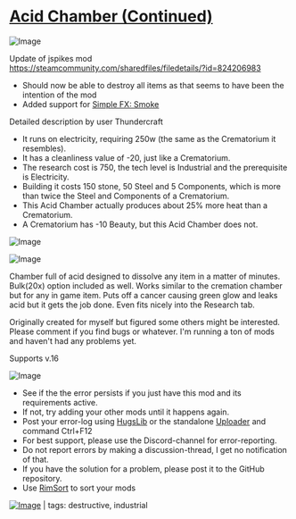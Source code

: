 # [Acid Chamber (Continued)](https://steamcommunity.com/sharedfiles/filedetails/?id=2591111566)

![Image](https://i.imgur.com/buuPQel.png)

Update of jspikes mod
https://steamcommunity.com/sharedfiles/filedetails/?id=824206983

- Should now be able to destroy all items as that seems to have been the intention of the mod
- Added support for [Simple FX: Smoke](https://steamcommunity.com/sharedfiles/filedetails/?id=2574489704)

Detailed description by user Thundercraft


- It runs on electricity, requiring 250w (the same as the Crematorium it resembles).
- It has a cleanliness value of -20, just like a Crematorium.
- The research cost is 750, the tech level is Industrial and the prerequisite is Electricity.
- Building it costs 150 stone, 50 Steel and 5 Components, which is more than twice the Steel and Components of a Crematorium.
- This Acid Chamber actually produces about 25% more heat than a Crematorium.
- A Crematorium has -10 Beauty, but this Acid Chamber does not.


![Image](https://i.imgur.com/pufA0kM.png)
	
![Image](https://i.imgur.com/Z4GOv8H.png)

Chamber full of acid designed to dissolve any item in a matter of minutes. Bulk(20x) option included as well. Works similar to the cremation chamber but for any in game item. Puts off a cancer causing green glow and leaks acid but it gets the job done. Even fits nicely into the Research tab.

Originally created for myself but figured some others might be interested. Please comment if you find bugs or whatever. I'm running a ton of mods and haven't had any problems yet. 

Supports v.16

![Image](https://i.imgur.com/PwoNOj4.png)



-  See if the the error persists if you just have this mod and its requirements active.
-  If not, try adding your other mods until it happens again.
-  Post your error-log using [HugsLib](https://steamcommunity.com/workshop/filedetails/?id=818773962) or the standalone [Uploader](https://steamcommunity.com/sharedfiles/filedetails/?id=2873415404) and command Ctrl+F12
-  For best support, please use the Discord-channel for error-reporting.
-  Do not report errors by making a discussion-thread, I get no notification of that.
-  If you have the solution for a problem, please post it to the GitHub repository.
-  Use [RimSort](https://github.com/RimSort/RimSort/releases/latest) to sort your mods

 

[![Image](https://img.shields.io/github/v/release/emipa606/AcidChamberDissolveAnything?label=latest%20version&style=plastic&color=9f1111&labelColor=black)](https://steamcommunity.com/sharedfiles/filedetails/changelog/2591111566) | tags:  destructive,  industrial
